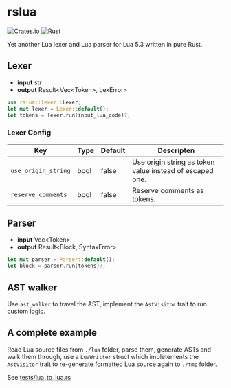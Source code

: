 # rslua 

[![Crates.io](https://img.shields.io/crates/v/rslua)](https://crates.io/crates/rslua)
![Rust](https://github.com/sssooonnnggg/rslua/workflows/Rust/badge.svg)

Yet another Lua lexer and Lua parser for Lua 5.3 written in pure Rust.

## Lexer

- **input** str
- **output** Result<Vec\<Token>, LexError>

```rust
use rslua::lexer::Lexer;
let mut lexer = Lexer::default();
let tokens = lexer.run(input_lua_code)?;
```

### Lexer Config

| Key | Type | Default | Descripten | 
| --- | --- | --- | --- |
| `use_origin_string` | bool | false | Use origin string as token value instead of escaped one. |
| `reserve_comments` | bool | false | Reserve comments as tokens. |

## Parser

- **input** Vec\<Token>
- **output** Result<Block, SyntaxError>

```rust
let mut parser = Parser::default();
let block = parser.run(tokens)?;
```

## AST walker

Use `ast_walker` to travel the AST, implement the `AstVisitor` trait to run custom logic.

## A complete example

Read Lua source files from `./lua` folder, parse them, generate ASTs and walk them through, use a `LuaWritter` struct which impletements the `AstVisitor` trait to re-generate formatted Lua source again to `./tmp` folder.

See [tests/lua_to_lua.rs](tests/lua_to_lua.rs)
